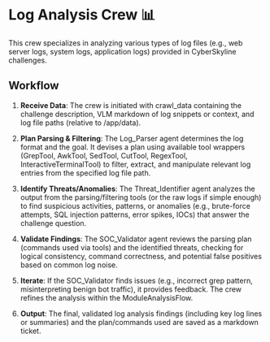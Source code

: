 # Log Analysis Crew 📊

This crew specializes in analyzing various types of log files (e.g., web server logs, system logs, application logs) provided in CyberSkyline challenges.

## Workflow

1. **Receive Data**: The crew is initiated with crawl_data containing the challenge description, VLM markdown of log snippets or context, and log file paths (relative to /app/data).

2. **Plan Parsing & Filtering**: The Log_Parser agent determines the log format and the goal. It devises a plan using available tool wrappers (GrepTool, AwkTool, SedTool, CutTool, RegexTool, InteractiveTerminalTool) to filter, extract, and manipulate relevant log entries from the specified log file path.

3. **Identify Threats/Anomalies**: The Threat_Identifier agent analyzes the output from the parsing/filtering tools (or the raw logs if simple enough) to find suspicious activities, patterns, or anomalies (e.g., brute-force attempts, SQL injection patterns, error spikes, IOCs) that answer the challenge question.

4. **Validate Findings**: The SOC_Validator agent reviews the parsing plan (commands used via tools) and the identified threats, checking for logical consistency, command correctness, and potential false positives based on common log noise.

5. **Iterate**: If the SOC_Validator finds issues (e.g., incorrect grep pattern, misinterpreting benign bot traffic), it provides feedback. The crew refines the analysis within the ModuleAnalysisFlow.

6. **Output**: The final, validated log analysis findings (including key log lines or summaries) and the plan/commands used are saved as a markdown ticket.
